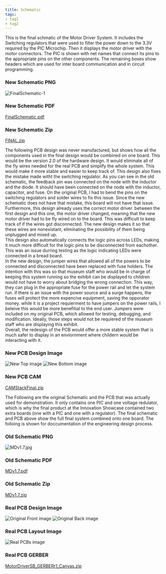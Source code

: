 ```yaml
---
title: Schematic
tags:
- tag1
- tag2
---
```

This is the final schmatic of the Motor Driver System. It includes the Switching regulators that were used to filter the power down to the 3.3V required by the PIC Microchip. Then it displays the motor driver with the motor connectors. The PIC is shown with net names that connect its pins to the appropriate pins on the other components. The remaining boxes show headers which are used for inter board communication and in circuit programming.

### New Schematic PNG
![FinalSchematic-1](https://github.com/user-attachments/assets/8d3a73e5-e987-4e59-a37d-0ad74ea9bb4b)

### New Schematic PDF
[FinalSchematic.pdf](https://github.com/user-attachments/files/20049355/FinalSchematic.pdf)

### New Schematic Zip
[FINAL.zip](https://github.com/user-attachments/files/20049369/FINAL.zip)

The following PCB design was never manufactured, but shows how all the components used in the final design would be combined on one board. This would be the version 2.0 of the hardware design. It would eliminate all of the fly wires needed for the real PCB and simplify the whole system. This would make it more stable and easier to keep track of. This design also fixes the mistake made witht the switching regulator. As you can see in the old schematic, the feedback pin was connected on the node with the inductor and the diode. It should have been connected on the node with the inductor, capacitor, and fuse. On the original PCB, I had to bend the pins on the switching regulators and solder wires to fix this issue. Since the new schematic does not have that mistake, this board will not have that issue. <br>
Furthermore, this design already uses the correct motor driver. between the first design and this one, the motor driver changed, meaning that the new motor driver had to be fly wired on to the board. This was difficult to keep track of if the wires got disconnected. The new design makes it so that these wires are nonexistant, eliminating the possibility of them being unplugged and mixed up.<br>
This design also automatically connects the logic pins across LEDs, making it much more difficult for the logic pins to be disconnected from eachother. This was an issue durring testing as the logic indicating LEDs were connected in a bread board. <br>
In the new design, the jumper wires that allowed all of the powers to be connected and disconnected have been replaced with fuse holders. The intention with this was so that museum staff who would be in charge of keeping this system running so the exhibit can be displayed to children would not have to worry about bridging the wrong connection. This way, they can plug in the appropriate fuse for the power rail and let the system run. if there is an issue with the power source and a surge happens, the fuses will protect the more expencive equipment, saving the opporator money. while it is a project requierment to have jumpers on the power rails, I beleive this would be more benefitial to the end user. Jumpers were included on my original PCB, which allowed for testing, debugging, and modification. Ideally, those steps would not be requiered of the museum staff who are displaying this exhibit. <br>
Overall, the redesign of the PCB would offer a more stable system that is much safer to display in an enviornment where childern would be interacting with it.<br>

### New PCB Design Image 
![New Top image](https://github.com/user-attachments/assets/bda47107-898e-452d-9d3d-ee4d669cff2f)
![New Bottom image](https://github.com/user-attachments/assets/8694815f-24c9-4057-a13c-be446701deaf)

### New PCB CAM
[CAMStackFinal.zip](https://github.com/user-attachments/files/20049262/CAMStackFinal.zip)

The Following are the original Schematic and the PCB that was actually used for demonstration. It only contains one PIC and one voltage redulator, which is why the final product at the Innovation Showcase contained two extra boards (one with a PIC and one with a regulator). The final schematic and PCB above show the full final system combined onto one board. The folloing is shown for doccumentation of the engineering design process.

### Old Schematic PNG
![MDv1.7.jpg](https://github.com/user-attachments/assets/44ca3e5b-298a-4426-a766-a28635dde562)
### Old Schematic PDF
[MDv1.7.pdf](https://github.com/user-attachments/files/19717740/MDv1.7.pdf)
### Old Schematic Zip
[MDv1.7.zip](https://github.com/user-attachments/files/19717743/MDv1.7.zip)

### Real PCB Design Image
![Original Front image](https://github.com/user-attachments/assets/60ea4961-1853-45a8-ace7-448fb470495a)
![Original Back image](https://github.com/user-attachments/assets/e1c6e2c6-4b32-444e-9ee6-6ab52b15a655)

### Real PCB Layout Image
![Real PCBs image](https://github.com/user-attachments/assets/be7cf89b-1b1d-4566-962a-232a0ff9f0c8)

### Real PCB GERBER
[MotorDriverSB_GERBERr1_Canvas.zip](https://github.com/user-attachments/files/20048074/MotorDriverSB_GERBERr1_Canvas.zip)

